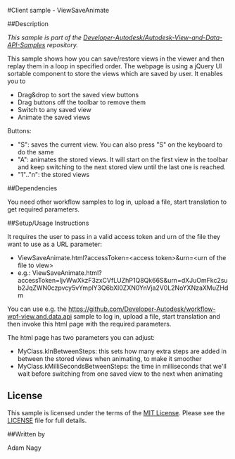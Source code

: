 
#Client sample - ViewSaveAnimate

##Description

*This sample is part of the [Developer-Autodesk/Autodesk-View-and-Data-API-Samples](https://github.com/Developer-Autodesk/autodesk-view-and-data-api-samples) repository.*

This sample shows how you can save/restore views in the viewer and then replay them in a loop in specified order. The webpage is using a jQuery UI sortable component to store the views which are saved by user.
It enables you to 
* Drag&drop to sort the saved view buttons
* Drag buttons off the toolbar to remove them
* Switch to any saved view
* Animate the saved views

Buttons:
* "S": saves the current view. You can also press "S" on the keyboard to do the same
* "A": animates the stored views. It will start on the first view in the toolbar and keep switching to the next stored view until the last one is reached.
* "1".."n": the stored views

##Dependencies

You need other workflow samples to log in, upload a file, start translation to get required parameters.

##Setup/Usage Instructions

It requires the user to pass in a valid access token and urn of the file they want to use as a URL parameter:
* ViewSaveAnimate.html?accessToken=&lt;access token&gt;&urn=&lt;urn of the file to view&gt;
* e.g.: ViewSaveAnimate.html?accessToken=ljvWwXkzF3zxCVfLUZhP1Q8Qk66S&urn=dXJuOmFkc2sub2JqZWN0czpvcy5vYmplY3Q6bXl0ZXN0YnVja2V0L2NoYXNzaXMuZHdm

You can use e.g. the https://github.com/Developer-Autodesk/workflow-wpf-view.and.data.api sample to log in, upload a file, start translation and then invoke this html page with the required parameters. 

The html page has two parameters you can adjust:
* MyClass.kInBetweenSteps: this sets how many extra steps are added in between the stored views when animating, to make it smoother
* MyClass.kMilliSecondsBetweenSteps: the time in milliseconds that we'll wait before switching from one saved view to the next when animating

## License

This sample is licensed under the terms of the [MIT License](http://opensource.org/licenses/MIT). Please see the [LICENSE](LICENSE) file for full details.

##Written by 

Adam Nagy









